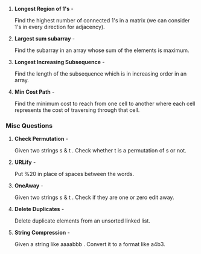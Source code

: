 1. **Longest Region of 1's** -

      Find the highest number of connected 1's in a matrix (we can consider 1's in every direction for adjacency).

2. **Largest sum subarray** -

      Find the subarray in an array whose sum of the elements is maximum.

3. **Longest Increasing Subsequence** -

      Find the length of the subsequence which is in increasing order in an array.

4. **Min Cost Path** -

      Find the minimum cost to reach from one cell to another where each cell represents the cost of traversing through that cell.

 ### Misc Questions

 1. **Check Permutation** -

      Given two strings s & t . Check whether t is a permutation of s or not.

 2. **URLify** -

      Put %20 in place of spaces between the words.

 3. **OneAway** -

      Given two strings s & t . Check if they are one or zero edit away.
      
 4. **Delete Duplicates** -
 
      Delete duplicate elements from an unsorted linked list.
      
 5. **String Compression** -
      
      Given a string like aaaabbb . Convert it to a format like a4b3. 
